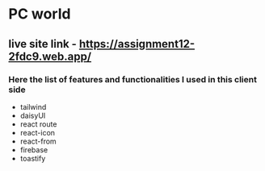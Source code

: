 # PC world

## live site link - https://assignment12-2fdc9.web.app/


### Here the list of features and functionalities I used in this client side 
* tailwind
* daisyUI
* react route
* react-icon
* react-from
* firebase
* toastify